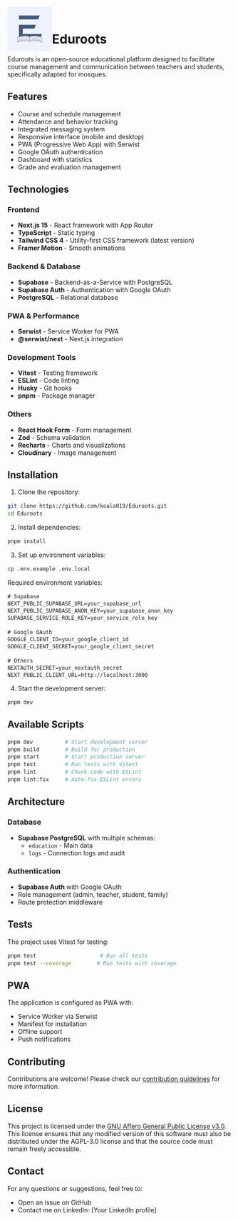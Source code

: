 <img src="./public/icon-512x512.png" alt="Logo Eduroots" width="100" align="left">

<br>

# Eduroots

Eduroots is an open-source educational platform designed to facilitate course management and communication between teachers and students, specifically adapted for mosques.

## Features

- Course and schedule management
- Attendance and behavior tracking
- Integrated messaging system
- Responsive interface (mobile and desktop)
- PWA (Progressive Web App) with Serwist
- Google OAuth authentication
- Dashboard with statistics
- Grade and evaluation management

## Technologies

### Frontend
- **Next.js 15** - React framework with App Router
- **TypeScript** - Static typing
- **Tailwind CSS 4** - Utility-first CSS framework (latest version)
- **Framer Motion** - Smooth animations

### Backend & Database
- **Supabase** - Backend-as-a-Service with PostgreSQL
- **Supabase Auth** - Authentication with Google OAuth
- **PostgreSQL** - Relational database

### PWA & Performance
- **Serwist** - Service Worker for PWA
- **@serwist/next** - Next.js integration

### Development Tools
- **Vitest** - Testing framework
- **ESLint** - Code linting
- **Husky** - Git hooks
- **pnpm** - Package manager

### Others
- **React Hook Form** - Form management
- **Zod** - Schema validation
- **Recharts** - Charts and visualizations
- **Cloudinary** - Image management

## Installation

1. Clone the repository:

```bash
git clone https://github.com/koala819/Eduroots.git
cd Eduroots
```

2. Install dependencies:

```bash
pnpm install
```

3. Set up environment variables:

```bash
cp .env.example .env.local
```

Required environment variables:
```env
# Supabase
NEXT_PUBLIC_SUPABASE_URL=your_supabase_url
NEXT_PUBLIC_SUPABASE_ANON_KEY=your_supabase_anon_key
SUPABASE_SERVICE_ROLE_KEY=your_service_role_key

# Google OAuth
GOOGLE_CLIENT_ID=your_google_client_id
GOOGLE_CLIENT_SECRET=your_google_client_secret

# Others
NEXTAUTH_SECRET=your_nextauth_secret
NEXT_PUBLIC_CLIENT_URL=http://localhost:3000
```

4. Start the development server:

```bash
pnpm dev
```

## Available Scripts

```bash
pnpm dev          # Start development server
pnpm build        # Build for production
pnpm start        # Start production server
pnpm test         # Run tests with Vitest
pnpm lint         # Check code with ESLint
pnpm lint:fix     # Auto-fix ESLint errors
```

## Architecture

### Database
- **Supabase PostgreSQL** with multiple schemas:
  - `education` - Main data
  - `logs` - Connection logs and audit

### Authentication
- **Supabase Auth** with Google OAuth
- Role management (admin, teacher, student, family)
- Route protection middleware

## Tests

The project uses Vitest for testing:

```bash
pnpm test                    # Run all tests
pnpm test --coverage        # Run tests with coverage
```

## PWA

The application is configured as PWA with:
- Service Worker via Serwist
- Manifest for installation
- Offline support
- Push notifications

## Contributing

Contributions are welcome! Please check our [contribution guidelines](CONTRIBUTING.md) for more information.

## License

This project is licensed under the [GNU Affero General Public License v3.0](LICENSE). This license ensures that any modified version of this software must also be distributed under the AGPL-3.0 license and that the source code must remain freely accessible.

## Contact

For any questions or suggestions, feel free to:

- Open an issue on GitHub
- Contact me on LinkedIn: [Your LinkedIn profile]
